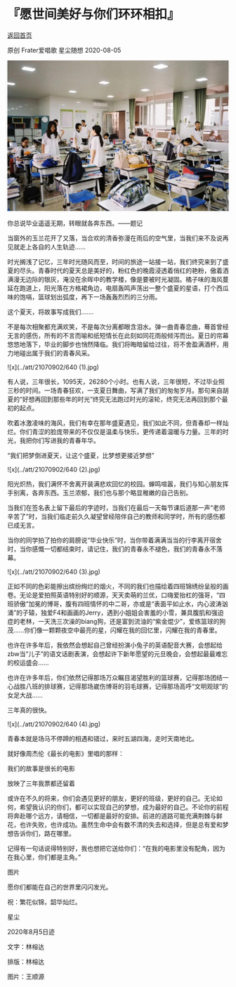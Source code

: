 # 『愿世间美好与你们环环相扣』

[返回首页](../)

原创 Frater爱唱歌 星尘随想 2020-08-05

![x](../att/21070902/640.jpg)
   

你总说毕业遥遥无期，转眼就各奔东西。——题记



当窗外的玉兰花开了又落，当合欢的清香弥漫在雨后的空气里，当我们来不及说再见就走上各自的人生轨迹......


时光搁浅了记忆，三年时光随风而至，时间的旅途一站接一站，我们终究来到了盛夏的尽头。青春时代的夏天总是美好的，粉红色的晚霞浸透着俏红的艳粉，傲着洒满漫无边际的银灰，淹没在余晖中的教学楼，像是要被时光凝固。橘子味的海风蔓延在跑道上，阳光落在方格裙角边，电扇轰鸣声荡出一整个盛夏的星语，打个西瓜味的饱嗝，篮球划出弧度，再下一场轰轰烈烈的三分雨。



这个夏天，将故事写成我们.......



不是每次相聚都充满欢笑，不是每次分离都眼含泪水。弹一曲青春恋曲，蓦首曾经无言的感伤，所有的不言而喻和纸短情长在此刻如同花雨般倾泻而出。夏日的帘幕悠悠地落下，毕业的脚步也悄然降临。我们将晦暗留给过往，将不舍盈满酒杯，用力地碰出属于我们的青春风采。



![x](../att/21070902/640 (1).jpg)



有人说，三年很长，1095天，26280个小时。也有人说，三年很短，不过毕业照三秒的时间。一场青春狂欢，一支夏日舞曲，写满了我们的匆匆岁月。那句来自胡夏的“好想再回到那些年的时光”终究无法跑过时光的滚轮，终究无法再回到那个最初的起点。



吹着冰激凌味的海风，我们有幸在那年盛夏遇见，我们如此不同，但青春却一样灿烂。你们青涩的脸庞带来的不仅仅是温柔与快乐，更传递着温暖与力量。三年的时光，我把你们写进我的青春年华。


 “我们把梦倒进夏天，让这个盛夏，比梦想更接近梦想”

![x](../att/21070902/640 (2).jpg)



阳光炽热，我们满怀不舍离开装满悲欢回忆的校园。蝉鸣喧嚣，我们与知心朋友挥手别离，各奔东西。玉兰浓郁，我们也与那个略显稚嫩的自己告别。



当我们在签名表上留下最后的字迹时，当我们在最后一天每节课后道那一声“老师辛苦了”时，当我们临走前久久凝望曾经陪伴自己的教师和同学时，所有的感伤都已成无言。



当你的同学拍了拍你的肩膀说“毕业快乐”时，当你带着满满当当的行李离开宿舍时，当你感慨一切都结束时，请记住，我们的青春永不褪色，我们的青春永不落幕。



![x](../att/21070902/640 (3).jpg)


正如不同的色彩能擦出缤纷绚烂的烟火，不同的我们也描绘着四班锦绣纷呈般的画卷。无论是爱拍照英语特别好的顺源，天天卖萌的兰优，口嗨爱抬杠的强哥，“四班骄傲”加冕的博哥，腹有四班情怀的中二哥，亦或是“表面平如止水，内心波涛汹涌”的子辕，独爱F4和画画的Jerry，遇到小姐姐会害羞的小雪，兼具腹肌和强迫症的老林，一天洗三次澡的biang狗，还是富到流油的“紫金焜少”，爱练篮球的狗茂......你们像一颗颗夜空中最亮的星，闪耀在我的回忆里，闪耀在我的青春里。


也许在许多年后，我依然会想起自己曾经扮演小兔子的英语配音大赛，会想起给zbw当“儿子”的语文话剧表演，会想起许下新年愿望的元旦晚会，会想起最最难忘的校运盛会......


也许在许多年后，你们依然记得那场万众瞩目渴望胜利的篮球赛，记得那场团结一心战胜八班的排球赛，记得那场崴伤博哥的羽毛球赛，记得那场高呼“文明观球”的女足大战......

         
三年真的很快。



![x](../att/21070902/640 (4).jpg)



青春本就是场马不停蹄的相遇和错过，来时五湖四海，走时天南地北。



 就好像周杰伦《最长的电影》里唱的那样：

我们的故事是很长的电影

 放映了三年我票都还留着



或许在不久的将来，你们会遇见更好的朋友，更好的班级，更好的自己。无论如何，希望我认识的你们，都可以实现自己的梦想，成为最好的自己。不论你的前程将奔赴哪个远方，请相信，一切都是最好的安排。前进的道路可能充满荆棘与鲜花，也许失败，也许成功。虽然生命中会有数不清的失去和选择，但是总有爱和梦想告诉你们，路在哪里。



记得有一句话说得特别好，我也想把它送给你们：“在我的电影里没有配角，因为在我心里，你们都是主角。”

图片

         

愿你们都能在自己的世界里闪闪发光。



祝：繁花似锦，韶华灿烂。



星尘

2020年8月5日迹





文字：林榕达

排版：林榕达

图片：王顺源

